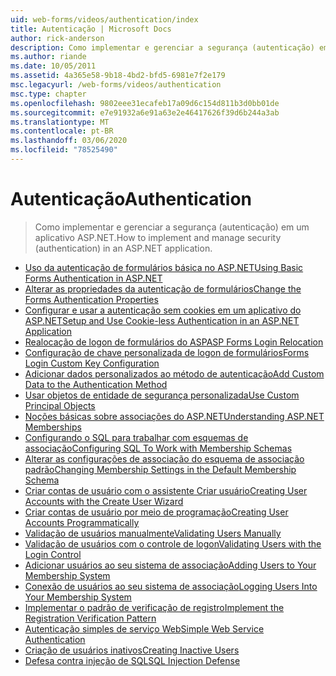 ```yaml
---
uid: web-forms/videos/authentication/index
title: Autenticação | Microsoft Docs
author: rick-anderson
description: Como implementar e gerenciar a segurança (autenticação) em um aplicativo ASP.NET.
ms.author: riande
ms.date: 10/05/2011
ms.assetid: 4a365e58-9b18-4bd2-bfd5-6981e7f2e179
msc.legacyurl: /web-forms/videos/authentication
msc.type: chapter
ms.openlocfilehash: 9802eee31ecafeb17a09d6c154d811b3d0bb01de
ms.sourcegitcommit: e7e91932a6e91a63e2e46417626f39d6b244a3ab
ms.translationtype: MT
ms.contentlocale: pt-BR
ms.lasthandoff: 03/06/2020
ms.locfileid: "78525490"
---
```

# <a name="authentication"></a><span data-ttu-id="29651-103">Autenticação</span><span class="sxs-lookup"><span data-stu-id="29651-103">Authentication</span></span>

> <span data-ttu-id="29651-104">Como implementar e gerenciar a segurança (autenticação) em um aplicativo ASP.NET.</span><span class="sxs-lookup"><span data-stu-id="29651-104">How to implement and manage security (authentication) in an ASP.NET application.</span></span>

- [<span data-ttu-id="29651-105">Uso da autenticação de formulários básica no ASP.NET</span><span class="sxs-lookup"><span data-stu-id="29651-105">Using Basic Forms Authentication in ASP.NET</span></span>](using-basic-forms-authentication-in-aspnet.md)
- [<span data-ttu-id="29651-106">Alterar as propriedades da autenticação de formulários</span><span class="sxs-lookup"><span data-stu-id="29651-106">Change the Forms Authentication Properties</span></span>](how-to-change-the-forms-authentication-properties.md)
- [<span data-ttu-id="29651-107">Configurar e usar a autenticação sem cookies em um aplicativo do ASP.NET</span><span class="sxs-lookup"><span data-stu-id="29651-107">Setup and Use Cookie-less Authentication in an ASP.NET Application</span></span>](how-to-setup-and-use-cookie-less-authentication-in-an-aspnet-application.md)
- [<span data-ttu-id="29651-108">Realocação de logon de formulários do ASP</span><span class="sxs-lookup"><span data-stu-id="29651-108">ASP Forms Login Relocation</span></span>](asp-forms-login-relocation.md)
- [<span data-ttu-id="29651-109">Configuração de chave personalizada de logon de formulários</span><span class="sxs-lookup"><span data-stu-id="29651-109">Forms Login Custom Key Configuration</span></span>](forms-login-custom-key-configuration.md)
- [<span data-ttu-id="29651-110">Adicionar dados personalizados ao método de autenticação</span><span class="sxs-lookup"><span data-stu-id="29651-110">Add Custom Data to the Authentication Method</span></span>](add-custom-data-to-the-authentication-method.md)
- [<span data-ttu-id="29651-111">Usar objetos de entidade de segurança personalizada</span><span class="sxs-lookup"><span data-stu-id="29651-111">Use Custom Principal Objects</span></span>](use-custom-principal-objects.md)
- [<span data-ttu-id="29651-112">Noções básicas sobre associações do ASP.NET</span><span class="sxs-lookup"><span data-stu-id="29651-112">Understanding ASP.NET Memberships</span></span>](understanding-aspnet-memberships.md)
- [<span data-ttu-id="29651-113">Configurando o SQL para trabalhar com esquemas de associação</span><span class="sxs-lookup"><span data-stu-id="29651-113">Configuring SQL To Work with Membership Schemas</span></span>](configuring-sql-to-work-with-membership-schemas.md)
- [<span data-ttu-id="29651-114">Alterar as configurações de associação do esquema de associação padrão</span><span class="sxs-lookup"><span data-stu-id="29651-114">Changing Membership Settings in the Default Membership Schema</span></span>](changing-membership-settings-in-the-default-membership-schema.md)
- [<span data-ttu-id="29651-115">Criar contas de usuário com o assistente Criar usuário</span><span class="sxs-lookup"><span data-stu-id="29651-115">Creating User Accounts with the Create User Wizard</span></span>](creating-user-accounts-with-the-create-user-wizard.md)
- [<span data-ttu-id="29651-116">Criar contas de usuário por meio de programação</span><span class="sxs-lookup"><span data-stu-id="29651-116">Creating User Accounts Programmatically</span></span>](creating-user-accounts-programmatically.md)
- [<span data-ttu-id="29651-117">Validação de usuários manualmente</span><span class="sxs-lookup"><span data-stu-id="29651-117">Validating Users Manually</span></span>](validating-users-manually.md)
- [<span data-ttu-id="29651-118">Validação de usuários com o controle de logon</span><span class="sxs-lookup"><span data-stu-id="29651-118">Validating Users with the Login Control</span></span>](validating-users-with-the-login-control.md)
- [<span data-ttu-id="29651-119">Adicionar usuários ao seu sistema de associação</span><span class="sxs-lookup"><span data-stu-id="29651-119">Adding Users to Your Membership System</span></span>](adding-users-to-your-membership-system.md)
- [<span data-ttu-id="29651-120">Conexão de usuários ao seu sistema de associação</span><span class="sxs-lookup"><span data-stu-id="29651-120">Logging Users Into Your Membership System</span></span>](logging-users-into-your-membership-system.md)
- [<span data-ttu-id="29651-121">Implementar o padrão de verificação de registro</span><span class="sxs-lookup"><span data-stu-id="29651-121">Implement the Registration Verification Pattern</span></span>](implement-the-registration-verification-pattern.md)
- [<span data-ttu-id="29651-122">Autenticação simples de serviço Web</span><span class="sxs-lookup"><span data-stu-id="29651-122">Simple Web Service Authentication</span></span>](simple-web-service-authentication.md)
- [<span data-ttu-id="29651-123">Criação de usuários inativos</span><span class="sxs-lookup"><span data-stu-id="29651-123">Creating Inactive Users</span></span>](creating-inactive-users.md)
- [<span data-ttu-id="29651-124">Defesa contra injeção de SQL</span><span class="sxs-lookup"><span data-stu-id="29651-124">SQL Injection Defense</span></span>](sql-injection-defense.md)
